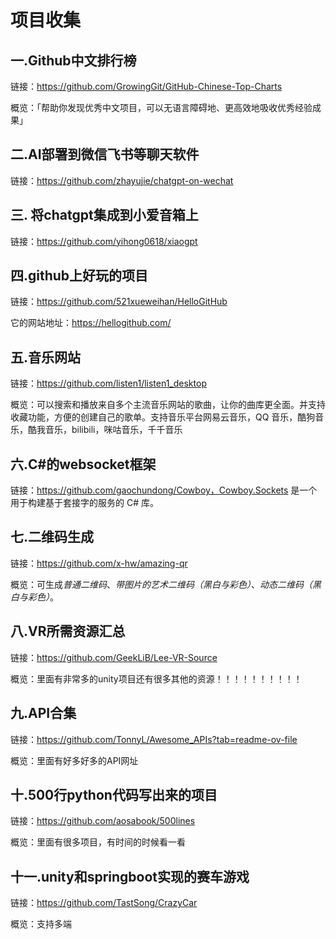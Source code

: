 # 项目收集

## 一.Github中文排行榜

链接：https://github.com/GrowingGit/GitHub-Chinese-Top-Charts

概览：「帮助你发现优秀中文项目，可以无语言障碍地、更高效地吸收优秀经验成果」

## 二.AI部署到微信飞书等聊天软件

链接：https://github.com/zhayujie/chatgpt-on-wechat

## 三. 将chatgpt集成到小爱音箱上

链接：https://github.com/yihong0618/xiaogpt

## 四.github上好玩的项目

链接：https://github.com/521xueweihan/HelloGitHub

它的网站地址：https://hellogithub.com/

## 五.音乐网站

链接：https://github.com/listen1/listen1_desktop

概览：可以搜索和播放来自多个主流音乐网站的歌曲，让你的曲库更全面。并支持收藏功能，方便的创建自己的歌单。支持音乐平台网易云音乐，QQ 音乐，酷狗音乐，酷我音乐，bilibili，咪咕音乐，千千音乐

## 六.C#的websocket框架

链接：https://github.com/gaochundong/Cowboy，Cowboy.Sockets 是一个用于构建基于套接字的服务的 C# 库。

## 七.二维码生成

链接：https://github.com/x-hw/amazing-qr

概览：可生成*普通二维码*、*带图片的艺术二维码（黑白与彩色）*、*动态二维码（黑白与彩色）*。

## 八.VR所需资源汇总

链接：https://github.com/GeekLiB/Lee-VR-Source

概览：里面有非常多的unity项目还有很多其他的资源！！！！！！！！！！

## 九.API合集

链接：https://github.com/TonnyL/Awesome_APIs?tab=readme-ov-file

概览：里面有好多好多的API网址

## 十.500行python代码写出来的项目

链接：https://github.com/aosabook/500lines

概览：里面有很多项目，有时间的时候看一看

## 十一.unity和springboot实现的赛车游戏

链接：https://github.com/TastSong/CrazyCar

概览：支持多端

